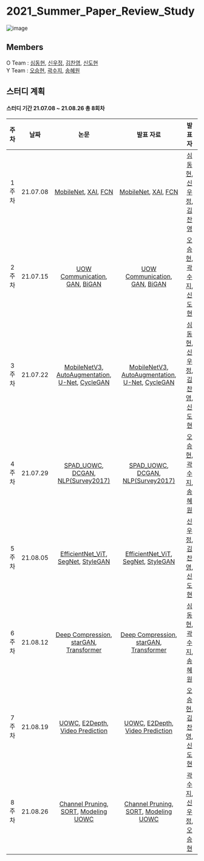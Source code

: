 # 2021_Summer_Paper_Review_Study
![image](https://user-images.githubusercontent.com/44921488/124939633-3c5c1e00-e044-11eb-81d5-fdea5008b5fc.png)
## Members
O Team : [심동현](https://github.com/Sim-Dong-Hyun), [신우정](https://github.com/Hannah-SWJ), [김찬영](https://github.com/kochanha), [신도현](https://github.com/dotterShin)  
Y Team : [오승현](https://github.com/IHateCommunistParty), [곽수지](https://github.com/suzyrhkr), [송혜원](https://github.com/lovelyysong)
## 스터디 계획
#### 스터디 기간 21.07.08 ~ 21.08.26 총 8회차
|주차|날짜|논문 |발표 자료|발표자|
|:---:|:---:|:---:|:---:|:---:|
1주차|21.07.08|[MobileNet](https://arxiv.org/pdf/1704.04861.pdf), [XAI](https://arxiv.org/pdf/2009.10639.pdf), [FCN](https://arxiv.org/pdf/1411.4038.pdf)  |[MobileNet](https://github.com/sejongsmarcle/2021_Summer_Paper_Review_Study/blob/main/210708/210708_MobileNet_v1_%EC%8B%AC%EB%8F%99%ED%98%84.pdf), [XAI](https://github.com/sejongsmarcle/2021_Summer_Paper_Review_Study/blob/main/210708/210708_XAI_%EC%8B%A0%EC%9A%B0%EC%A0%95.pdf), [FCN](https://github.com/sejongsmarcle/2021_Summer_Paper_Review_Study/blob/main/210708/210708_FCN_%EA%B9%80%EC%B0%AC%EC%98%81.pdf)| [심동현](https://github.com/Sim-Dong-Hyun), [신우정](https://github.com/Hannah-SWJ), [김찬영](https://github.com/kochanha)|
2주차|21.07.15|[UOW Communication](https://ieeexplore.ieee.org/document/7450595), [GAN](https://papers.nips.cc/paper/2014/file/5ca3e9b122f61f8f06494c97b1afccf3-Paper.pdf), [BiGAN](https://arxiv.org/pdf/1605.09782v7.pdf)  |[UOW Communication](https://github.com/sejongsmarcle/2021_Summer_Paper_Review_Study/blob/main/210715/210715_UOWC_%EC%98%A4%EC%8A%B9%ED%98%84.pdf), [GAN](https://github.com/sejongsmarcle/2021_Summer_Paper_Review_Study/blob/main/210715/210715_GAN_%EA%B3%BD%EC%88%98%EC%A7%80.pdf), [BiGAN](https://github.com/sejongsmarcle/2021_Summer_Paper_Review_Study/blob/main/210715/210715_BiGAN_%EC%8B%A0%EB%8F%84%ED%98%84.pdf)| [오승현](https://github.com/IHateCommunistParty), [곽수지](https://github.com/suzyrhkr), [신도현](https://github.com/dotterShin)|
3주차|21.07.22|[MobileNetV3](https://arxiv.org/pdf/1905.02244.pdf), [AutoAugmentation](https://arxiv.org/pdf/2107.05384.pdf), [U-Net](https://arxiv.org/pdf/1505.04597.pdf), [CycleGAN](https://arxiv.org/pdf/1703.10593.pdf)  |[MobileNetV3](https://github.com/sejongsmarcle/2021_Summer_Paper_Review_Study/blob/main/210722/210722_MobileNetv3_%EC%8B%AC%EB%8F%99%ED%98%84.pdf), [AutoAugmentation](https://github.com/sejongsmarcle/2021_Summer_Paper_Review_Study/blob/main/210722/210722_AutoAugmentation_for_multilabel_classification_%EC%8B%A0%EC%9A%B0%EC%A0%95.pdf), [U-Net](https://github.com/sejongsmarcle/2021_Summer_Paper_Review_Study/blob/main/210722/210722_UNet_%EA%B9%80%EC%B0%AC%EC%98%81.pdf), [CycleGAN](https://github.com/sejongsmarcle/2021_Summer_Paper_Review_Study/blob/main/210722/210722_CycleGAN_%EC%8B%A0%EB%8F%84%ED%98%84.pdf)| [심동현](https://github.com/Sim-Dong-Hyun), [신우정](https://github.com/Hannah-SWJ), [김찬영](https://github.com/kochanha), [신도현](https://github.com/dotterShin)|
4주차|21.07.29|[SPAD_UOWC](https://ieeexplore.ieee.org/document/8962099), [DCGAN](https://arxiv.org/abs/1511.06434), [NLP(Survey2017)](https://arxiv.org/abs/1708.02709)  |[SPAD_UOWC](https://github.com/sejongsmarcle/2021_Summer_Paper_Review_Study/blob/main/210729/210729_SPAD_UOWC_%EC%98%A4%EC%8A%B9%ED%98%84.pdf), [DCGAN](https://github.com/sejongsmarcle/2021_Summer_Paper_Review_Study/blob/main/210729/210729_DCGAN_%EA%B3%BD%EC%88%98%EC%A7%80.pdf), [NLP(Survey2017)](https://github.com/sejongsmarcle/2021_Summer_Paper_Review_Study/blob/main/210729/210729_NLP(Survey2017)_%EC%86%A1%ED%98%9C%EC%9B%90.pdf)| [오승현](https://github.com/IHateCommunistParty), [곽수지](https://github.com/suzyrhkr), [송혜원](https://github.com/lovelyysong)|
5주차|21.08.05|[EfficientNet_ViT](https://arxiv.org/pdf/2107.02612.pdf), [SegNet](https://arxiv.org/pdf/1511.00561.pdf), [StyleGAN](https://arxiv.org/pdf/1812.04948.pdf) |[EfficientNet_ViT](https://github.com/sejongsmarcle/2021_Summer_Paper_Review_Study/blob/main/210805/210805_EfficientNet_ViT_%EC%8B%A0%EC%9A%B0%EC%A0%95.pdf), [SegNet](https://github.com/sejongsmarcle/2021_Summer_Paper_Review_Study/blob/main/210805/210805_SegNet_%EA%B9%80%EC%B0%AC%EC%98%81.pdf), [StyleGAN](https://github.com/sejongsmarcle/2021_Summer_Paper_Review_Study/blob/main/210805/210805_StyleGAN_%EC%8B%A0%EB%8F%84%ED%98%84.pdf)| [신우정](https://github.com/Hannah-SWJ), [김찬영](https://github.com/kochanha), [신도현](https://github.com/dotterShin)|
6주차|21.08.12|[Deep Compression](https://arxiv.org/pdf/1510.00149.pdf), [starGAN](https://arxiv.org/pdf/1711.09020.pdf), [Transformer](https://arxiv.org/pdf/1706.03762)  |[Deep Compression](https://github.com/sejongsmarcle/2021_Summer_Paper_Review_Study/blob/main/210812/210812_Deep_Compression_%EC%8B%AC%EB%8F%99%ED%98%84.pdf), [starGAN](https://github.com/sejongsmarcle/2021_Summer_Paper_Review_Study/blob/main/210812/210812_starGAN_%EA%B3%BD%EC%88%98%EC%A7%80.pdf), [Transformer](https://github.com/sejongsmarcle/2021_Summer_Paper_Review_Study/blob/main/210812/210812_Transformer_%EC%86%A1%ED%98%9C%EC%9B%90.pdf)| [심동현](https://github.com/Sim-Dong-Hyun), [곽수지](https://github.com/suzyrhkr), [송혜원](https://github.com/lovelyysong)|
7주차|21.08.19|[UOWC](https://sci-hub.se/https://ieeexplore.ieee.org/document/8493174), [E2Depth](https://arxiv.org/pdf/2010.08350.pdf), [Video Prediction](https://arxiv.org/pdf/1806.04768.pdf) |[UOWC](https://github.com/sejongsmarcle/2021_Summer_Paper_Review_Study/blob/main/210819/210819_UOWC_%EC%98%A4%EC%8A%B9%ED%98%84.pdf), [E2Depth](https://github.com/sejongsmarcle/2021_Summer_Paper_Review_Study/blob/main/210819/210819_E2Depth_%EA%B9%80%EC%B0%AC%EC%98%81.pdf), [Video Prediction](https://github.com/sejongsmarcle/2021_Summer_Paper_Review_Study/blob/main/210819/210819_Hierarchical%20Long%20term%20Video%20Prediction%20without%20Supervision_%EC%8B%A0%EB%8F%84%ED%98%84.pdf)| [오승현](https://github.com/IHateCommunistParty), [김찬영](https://github.com/kochanha), [신도현](https://github.com/dotterShin)|
8주차|21.08.26|[Channel Pruning](https://arxiv.org/pdf/1708.06519.pdf), [SORT](https://arxiv.org/pdf/1602.00763.pdf), [Modeling UOWC](https://sci-hub.se/https://ieeexplore.ieee.org/abstract/document/6162571)  |[Channel Pruning](https://github.com/sejongsmarcle/2021_Summer_Paper_Review_Study/blob/main/210826/210826_Channel%20Pruning_%EA%B3%BD%EC%88%98%EC%A7%80.pdf), [SORT](https://github.com/sejongsmarcle/2021_Summer_Paper_Review_Study/blob/main/210826/210826_SORT_%EC%8B%A0%EC%9A%B0%EC%A0%95.pdf), [Modeling UOWC](https://github.com/sejongsmarcle/2021_Summer_Paper_Review_Study/blob/main/210826/210826_UWOCS_%EC%98%A4%EC%8A%B9%ED%98%84.pdf)| [곽수지](https://github.com/suzyrhkr), [신우정](https://github.com/Hannah-SWJ), [오승현](https://github.com/IHateCommunistParty)|
